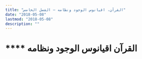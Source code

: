 ```yaml
---
title: "القرآن، اقيانوس الوجود ونظامه – الفصل الخامس"
date: "2018-05-08"
lastmod: "2018-05-08"
description: ""
---
```

# **** **القرآن** اقيانوس الوجود ونظامه

###